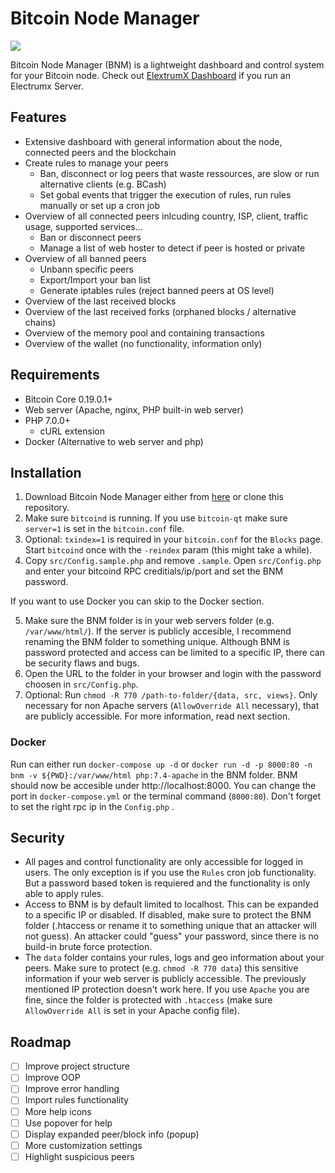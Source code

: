 # Bitcoin Node Manager

![](https://user-images.githubusercontent.com/13236924/102018547-2c11e800-3d6e-11eb-96bb-e0bccf76977e.png)

Bitcoin Node Manager (BNM) is a lightweight dashboard and control system for your Bitcoin node. Check out [ElextrumX Dashboard](https://github.com/Mirobit/electrumx-dashboard) if you run an Electrumx Server.

## Features

- Extensive dashboard with general information about the node, connected peers and the blockchain
- Create rules to manage your peers
  - Ban, disconnect or log peers that waste ressources, are slow or run alternative clients (e.g. BCash)
  - Set gobal events that trigger the execution of rules, run rules manually or set up a cron job
- Overview of all connected peers inlcuding country, ISP, client, traffic usage, supported services...
  - Ban or disconnect peers
  - Manage a list of web hoster to detect if peer is hosted or private
- Overview of all banned peers
  - Unbann specific peers
  - Export/Import your ban list
  - Generate iptables rules (reject banned peers at OS level)
- Overview of the last received blocks
- Overview of the last received forks (orphaned blocks / alternative chains)
- Overview of the memory pool and containing transactions
- Overview of the wallet (no functionality, information only)

## Requirements

- Bitcoin Core 0.19.0.1+
- Web server (Apache, nginx, PHP built-in web server)
- PHP 7.0.0+
  - cURL extension
- Docker (Alternative to web server and php)

## Installation

1. Download Bitcoin Node Manager either from [here](https://github.com/Mirobit/bitcoin-node-manager/releases) or clone this repository.
2. Make sure `bitcoind` is running. If you use `bitcoin-qt` make sure `server=1` is set in the `bitcoin.conf` file.
3. Optional: `txindex=1` is required in your `bitcoin.conf` for the `Blocks` page. Start `bitcoind` once with the `-reindex` param (this might take a while).
4. Copy `src/Config.sample.php` and remove `.sample`. Open `src/Config.php` and enter your bitcoind RPC creditials/ip/port and set the BNM password.

If you want to use Docker you can skip to the Docker section.

5. Make sure the BNM folder is in your web servers folder (e.g. `/var/www/html/`). If the server is publicly accesible, I recommend renaming the BNM folder to something unique. Although BNM is password protected and access can be limited to a specific IP, there can be security flaws and bugs.
6. Open the URL to the folder in your browser and login with the password choosen in `src/Config.php`.
7. Optional: Run `chmod -R 770 /path-to-folder/{data, src, views}`. Only necessary for non Apache servers (`AllowOverride All` necessary), that are publicly accessible. For more information, read next section.

### Docker 
Run can either run `docker-compose up -d` or `docker run -d -p 8000:80 -n bnm -v ${PWD}:/var/www/html php:7.4-apache` in the BNM folder. BNM should now be accesible under http://localhost:8000. You can change the port in `docker-compose.yml` or the terminal command (`8000:80`). Don't forget to set the right rpc ip in the `Config.php`
.


## Security

- All pages and control functionality are only accessible for logged in users. The only exception is if you use the `Rules` cron job functionality. But a password based token is requiered and the functionality is only able to apply rules.
- Access to BNM is by default limited to localhost. This can be expanded to a specific IP or disabled. If disabled, make sure to protect the BNM folder (.htaccess or rename it to something unique that an attacker will not guess). An attacker could "guess" your password, since there is no build-in brute force protection.
- The `data` folder contains your rules, logs and geo information about your peers. Make sure to protect (e.g. `chmod -R 770 data`) this sensitive information if your web server is publicly accessible. The previously mentioned IP protection doesn't work here. If you use `Apache` you are fine, since the folder is protected with `.htaccess` (make sure `AllowOverride All` is set in your Apache config file).

## Roadmap

- [ ] Improve project structure
- [ ] Improve OOP
- [ ] Improve error handling
- [ ] Import rules functionality
- [ ] More help icons
- [ ] Use popover for help
- [ ] Display expanded peer/block info (popup)
- [ ] More customization settings
- [ ] Highlight suspicious peers
